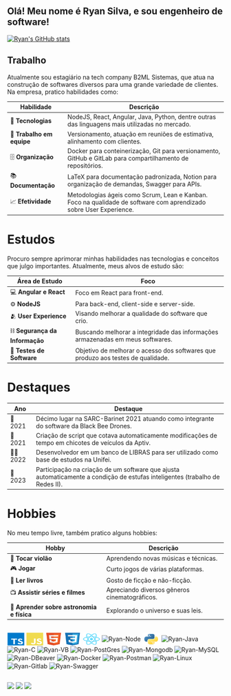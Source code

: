 ## Olá! Meu nome é Ryan Silva, e sou engenheiro de software!

[![Ryan's GitHub stats](https://github-readme-stats.vercel.app/api?username=RyanForward&show_icons=true&theme=highcontrast)](https://github.com/anuraghazra/github-readme-stats)

<h2>Trabalho</h2>

Atualmente sou estagiário na tech company B2ML Sistemas, que atua na construção de softwares diversos para uma grande variedade de clientes. Na empresa, pratico habilidades como:

| **Habilidade**          | **Descrição**                                                                                      |
|-------------------------|---------------------------------------------------------------------------------------------------|
| 📡 **Tecnologias**      | NodeJS, React, Angular, Java, Python, dentre outras das linguagens mais utilizadas no mercado.    |
| 👥 **Trabalho em equipe**| Versionamento, atuação em reuniões de estimativa, alinhamento com clientes.                       |
| 🗄️ **Organização**      | Docker para conteinerização, Git para versionamento, GitHub e GitLab para compartilhamento de repositórios. |
| 📚 **Documentação**     | LaTeX para documentação padronizada, Notion para organização de demandas, Swagger para APIs.      |
| 📈 **Efetividade**      | Metodologias ágeis como Scrum, Lean e Kanban. Foco na qualidade de software com aprendizado sobre User Experience. |

<h1>Estudos</h1>

Procuro sempre aprimorar minhas habilidades nas tecnologias e conceitos que julgo importantes. Atualmente, meus alvos de estudo são:

| **Área de Estudo**         | **Foco**                                                                                     |
|----------------------------|----------------------------------------------------------------------------------------------|
| 💻 **Angular e React**     | Foco em React para front-end.                                                               |
| ⚙️ **NodeJS**              | Para back-end, client-side e server-side.                                                   |
| 🫂 **User Experience**     | Visando melhorar a qualidade do software que crio.                                         |
| ⛓️ **Segurança da Informação**| Buscando melhorar a integridade das informações armazenadas em meus softwares.               |
| 🧪 **Testes de Software**  | Objetivo de melhorar o acesso dos softwares que produzo aos testes de qualidade.            |

<h1>Destaques</h1>

| **Ano**  | **Destaque**                                                                                       |
|----------|----------------------------------------------------------------------------------------------------|
| 🚁 2021  | Décimo lugar na SARC-Barinet 2021 atuando como integrante do software da Black Bee Drones.        |
| 📠 2021  | Criação de script que cotava automaticamente modificações de tempo em chicotes de veículos da Aptiv. |
| 🧏‍♀️ 2022| Desenvolvedor em um banco de LIBRAS para ser utilizado como base de estudos na Unifei.           |
| 🌱 2023  | Participação na criação de um software que ajusta automaticamente a condição de estufas inteligentes (trabalho de Redes II). |

<h1>Hobbies</h1>

No meu tempo livre, também pratico alguns hobbies:

| **Hobby**                  | **Descrição**                                                                                      |
|----------------------------|---------------------------------------------------------------------------------------------------|
| 🎸 **Tocar violão**        | Aprendendo novas músicas e técnicas.                                                             |
| 🎮 **Jogar**               | Curto jogos de várias plataformas.                                                                |
| 📕 **Ler livros**          | Gosto de ficção e não-ficção.                                                                     |
| 📺 **Assistir séries e filmes** | Apreciando diversos gêneros cinematográficos.                                               |
| 🔭 **Aprender sobre astronomia e física**| Explorando o universo e suas leis.                                                      |

##

<div>
  <img align="center" alt="Ryan-Ts" height="30" width="40" src="https://raw.githubusercontent.com/devicons/devicon/master/icons/typescript/typescript-plain.svg">
  <img align="center" alt="Ryan-JS" height="30" width="40" src="https://raw.githubusercontent.com/devicons/devicon/master/icons/javascript/javascript-plain.svg">
  <img align="center" alt="Ryan-HTML" height="30" width="40" src="https://raw.githubusercontent.com/devicons/devicon/master/icons/html5/html5-original.svg">
  <img align="center" alt="Ryan-CSS" height="30" width="40" src="https://raw.githubusercontent.com/devicons/devicon/master/icons/css3/css3-original.svg">
  <img align="center" alt="Ryan-React" height="30" width="40" src="https://raw.githubusercontent.com/devicons/devicon/master/icons/react/react-original.svg">
  <img align="center" alt="Ryan-Node" height="30" width="40" src="https://cdn.jsdelivr.net/gh/devicons/devicon/icons/nodejs/nodejs-original.svg">
  <img align="center" alt="Ryan-Python" height="30" width="40" src="https://raw.githubusercontent.com/devicons/devicon/master/icons/python/python-original.svg">
  <img align="center" alt="Ryan-Java" height="30" width="40" src="https://cdn.jsdelivr.net/gh/devicons/devicon/icons/java/java-original.svg">
  <img align="center" alt="Ryan-C" height="30" width="40" src="https://cdn.jsdelivr.net/gh/devicons/devicon/icons/c/c-original.svg">
  <img align="center" alt="Ryan-VB" height="30" width="40" src="https://cdn.jsdelivr.net/gh/devicons/devicon@latest/icons/visualbasic/visualbasic-original.svg" />
  <img align="center" alt="Ryan-PostGres" height="30" width="40" src="https://cdn.jsdelivr.net/gh/devicons/devicon@latest/icons/postgresql/postgresql-original-wordmark.svg" />
  <img align="center" alt="Ryan-Mongodb" height="30" width="40" src="https://cdn.jsdelivr.net/gh/devicons/devicon@latest/icons/mongodb/mongodb-original.svg" />
  <img align="center" alt="Ryan-MySQL" height="30" width="40" src="https://cdn.jsdelivr.net/gh/devicons/devicon@latest/icons/mysql/mysql-original.svg" />
  <img align="center" alt="Ryan-DBeaver" height="30" width="40" src="https://cdn.jsdelivr.net/gh/devicons/devicon@latest/icons/dbeaver/dbeaver-original.svg" />
  <img align="center" alt="Ryan-Docker" height="30" width="40" src="https://cdn.jsdelivr.net/gh/devicons/devicon/icons/docker/docker-plain-wordmark.svg">
  <img align="center" alt="Ryan-Postman" height="30" width="40" src="https://cdn.jsdelivr.net/gh/devicons/devicon@latest/icons/postman/postman-original.svg">
  <img align="center" alt="Ryan-Linux" height="30" width="40" src="https://cdn.jsdelivr.net/gh/devicons/devicon@latest/icons/linux/linux-original.svg" />
  <img align="center" alt="Ryan-Gitlab" height="30" width="40" src="https://cdn.jsdelivr.net/gh/devicons/devicon@latest/icons/gitlab/gitlab-original.svg" />
  <img align="center" alt="Ryan-Swagger" height="30" width="40" src="https://cdn.jsdelivr.net/gh/devicons/devicon@latest/icons/swagger/swagger-original.svg" />
</div>

##

<div> 
  <a href = "mailto:ryanchuello@gmail.com"><img src="https://img.shields.io/badge/-Gmail-%23333?style=for-the-badge&logo=gmail&logoColor=white" target="_blank"></a>
  <a href="https://www.linkedin.com/in/ryribeirosilva/" target="_blank"><img src="https://img.shields.io/badge/-LinkedIn-%230077B5?style=for-the-badge&logo=linkedin&logoColor=white" target="_blank"></a>  
  <a href="https://instagram.com/ry___silva/" target="_blank"><img src="https://img.shields.io/badge/-Instagram-%23E4405F?style=for-the-badge&logo=instagram&logoColor=white" target="_blank"></a>
</div>
